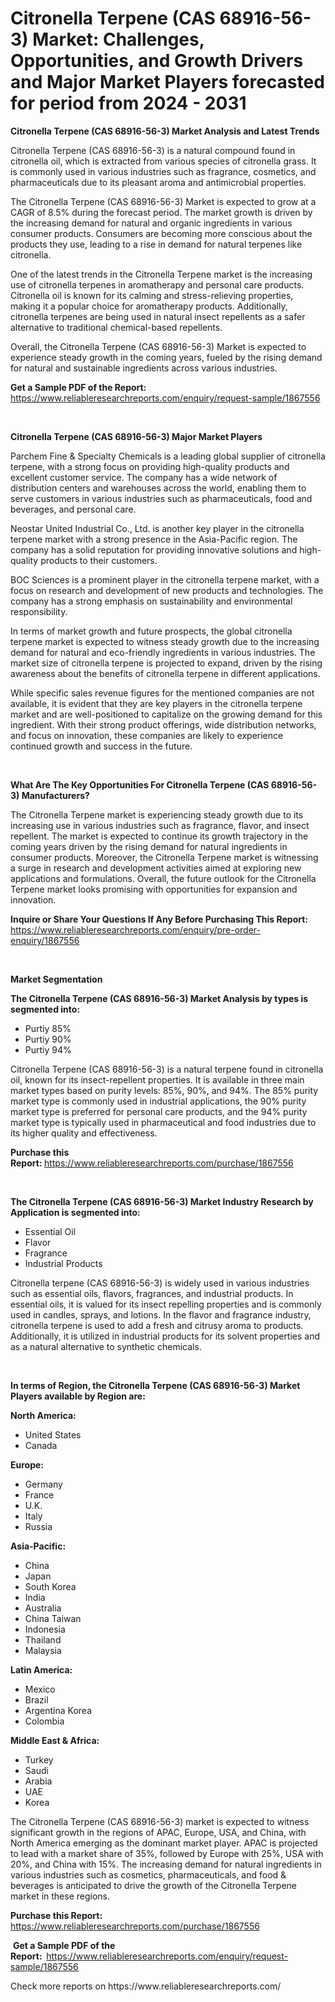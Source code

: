 <p><h1>Citronella Terpene (CAS 68916-56-3) Market: Challenges, Opportunities, and Growth Drivers and Major Market Players forecasted for period from 2024 - 2031</h1></p><p><strong>Citronella Terpene (CAS 68916-56-3) Market Analysis and Latest Trends</strong></p>
<p><p>Citronella Terpene (CAS 68916-56-3) is a natural compound found in citronella oil, which is extracted from various species of citronella grass. It is commonly used in various industries such as fragrance, cosmetics, and pharmaceuticals due to its pleasant aroma and antimicrobial properties.</p><p>The Citronella Terpene (CAS 68916-56-3) Market is expected to grow at a CAGR of 8.5% during the forecast period. The market growth is driven by the increasing demand for natural and organic ingredients in various consumer products. Consumers are becoming more conscious about the products they use, leading to a rise in demand for natural terpenes like citronella.</p><p>One of the latest trends in the Citronella Terpene market is the increasing use of citronella terpenes in aromatherapy and personal care products. Citronella oil is known for its calming and stress-relieving properties, making it a popular choice for aromatherapy products. Additionally, citronella terpenes are being used in natural insect repellents as a safer alternative to traditional chemical-based repellents.</p><p>Overall, the Citronella Terpene (CAS 68916-56-3) Market is expected to experience steady growth in the coming years, fueled by the rising demand for natural and sustainable ingredients across various industries.</p></p>
<p><strong>Get a Sample PDF of the Report:&nbsp;</strong> <a href="https://www.reliableresearchreports.com/enquiry/request-sample/1867556">https://www.reliableresearchreports.com/enquiry/request-sample/1867556</a></p>
<p>&nbsp;</p>
<p><strong>Citronella Terpene (CAS 68916-56-3) Major Market Players</strong></p>
<p><p>Parchem Fine & Specialty Chemicals is a leading global supplier of citronella terpene, with a strong focus on providing high-quality products and excellent customer service. The company has a wide network of distribution centers and warehouses across the world, enabling them to serve customers in various industries such as pharmaceuticals, food and beverages, and personal care.</p><p>Neostar United Industrial Co., Ltd. is another key player in the citronella terpene market with a strong presence in the Asia-Pacific region. The company has a solid reputation for providing innovative solutions and high-quality products to their customers.</p><p>BOC Sciences is a prominent player in the citronella terpene market, with a focus on research and development of new products and technologies. The company has a strong emphasis on sustainability and environmental responsibility.</p><p>In terms of market growth and future prospects, the global citronella terpene market is expected to witness steady growth due to the increasing demand for natural and eco-friendly ingredients in various industries. The market size of citronella terpene is projected to expand, driven by the rising awareness about the benefits of citronella terpene in different applications.</p><p>While specific sales revenue figures for the mentioned companies are not available, it is evident that they are key players in the citronella terpene market and are well-positioned to capitalize on the growing demand for this ingredient. With their strong product offerings, wide distribution networks, and focus on innovation, these companies are likely to experience continued growth and success in the future.</p></p>
<p>&nbsp;</p>
<p><strong>What Are The Key Opportunities For Citronella Terpene (CAS 68916-56-3) Manufacturers?</strong></p>
<p><p>The Citronella Terpene market is experiencing steady growth due to its increasing use in various industries such as fragrance, flavor, and insect repellent. The market is expected to continue its growth trajectory in the coming years driven by the rising demand for natural ingredients in consumer products. Moreover, the Citronella Terpene market is witnessing a surge in research and development activities aimed at exploring new applications and formulations. Overall, the future outlook for the Citronella Terpene market looks promising with opportunities for expansion and innovation.</p></p>
<p><strong>Inquire or Share Your Questions If Any Before Purchasing This Report:</strong> <a href="https://www.reliableresearchreports.com/enquiry/pre-order-enquiry/1867556">https://www.reliableresearchreports.com/enquiry/pre-order-enquiry/1867556</a></p>
<p>&nbsp;</p>
<p><strong>Market Segmentation</strong></p>
<p><strong>The Citronella Terpene (CAS 68916-56-3) Market Analysis by types is segmented into:</strong></p>
<p><ul><li>Purtiy 85%</li><li>Purtiy 90%</li><li>Purtiy 94%</li></ul></p>
<p><p>Citronella Terpene (CAS 68916-56-3) is a natural terpene found in citronella oil, known for its insect-repellent properties. It is available in three main market types based on purity levels: 85%, 90%, and 94%. The 85% purity market type is commonly used in industrial applications, the 90% purity market type is preferred for personal care products, and the 94% purity market type is typically used in pharmaceutical and food industries due to its higher quality and effectiveness.</p></p>
<p><strong>Purchase this Report:&nbsp;</strong><a href="https://www.reliableresearchreports.com/purchase/1867556">https://www.reliableresearchreports.com/purchase/1867556</a></p>
<p>&nbsp;</p>
<p><strong>The Citronella Terpene (CAS 68916-56-3) Market Industry Research by Application is segmented into:</strong></p>
<p><ul><li>Essential Oil</li><li>Flavor</li><li>Fragrance</li><li>Industrial Products</li></ul></p>
<p><p>Citronella terpene (CAS 68916-56-3) is widely used in various industries such as essential oils, flavors, fragrances, and industrial products. In essential oils, it is valued for its insect repelling properties and is commonly used in candles, sprays, and lotions. In the flavor and fragrance industry, citronella terpene is used to add a fresh and citrusy aroma to products. Additionally, it is utilized in industrial products for its solvent properties and as a natural alternative to synthetic chemicals.</p></p>
<p>&nbsp;</p>
<p><strong>In terms of Region, the Citronella Terpene (CAS 68916-56-3) Market Players available by Region are:</strong></p>
<p>
    <p> <strong> North America: </strong>
        <ul>
            <li>United States</li>
            <li>Canada</li>
        </ul>
        </p> 
    <p> <strong> Europe: </strong>
        <ul>
            <li>Germany</li>
            <li>France</li>
            <li>U.K.</li>
            <li>Italy</li>
            <li>Russia</li>
        </ul>
        </p> 
    <p> <strong> Asia-Pacific: </strong>
        <ul>
            <li>China</li>
            <li>Japan</li>
            <li>South Korea</li>
            <li>India</li>
            <li>Australia</li>
            <li>China Taiwan</li>
            <li>Indonesia</li>
            <li>Thailand</li>
            <li>Malaysia</li>
        </ul>
        </p> 
    <p> <strong> Latin America: </strong>
        <ul>
            <li>Mexico</li>
            <li>Brazil</li>
            <li>Argentina Korea</li>
            <li>Colombia</li>
        </ul>
        </p> 
    <p> <strong> Middle East & Africa: </strong>
        <ul>
            <li>Turkey</li>
            <li>Saudi</li>
            <li>Arabia</li>
            <li>UAE</li>
            <li>Korea</li>
        </ul>
    </p>
    </p>
<p><p>The Citronella Terpene (CAS 68916-56-3) market is expected to witness significant growth in the regions of APAC, Europe, USA, and China, with North America emerging as the dominant market player. APAC is projected to lead with a market share of 35%, followed by Europe with 25%, USA with 20%, and China with 15%. The increasing demand for natural ingredients in various industries such as cosmetics, pharmaceuticals, and food & beverages is anticipated to drive the growth of the Citronella Terpene market in these regions.</p></p>
<p><strong>Purchase this Report: </strong><a href="https://www.reliableresearchreports.com/purchase/1867556">https://www.reliableresearchreports.com/purchase/1867556</a></p>
<p>&nbsp;<strong>Get a Sample PDF of the Report:&nbsp;&nbsp;</strong><a href="https://www.reliableresearchreports.com/enquiry/request-sample/1867556">https://www.reliableresearchreports.com/enquiry/request-sample/1867556</a></p>
<p><strong></strong></p>
<p>Check more reports on https://www.reliableresearchreports.com/</p>